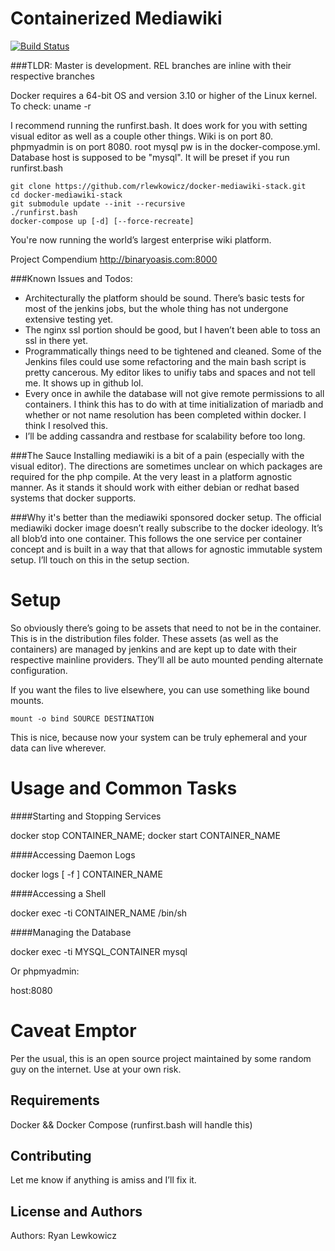 Containerized Mediawiki
=======================
[![Build Status](http://jenkins.binaryoasis.com/buildStatus/icon?job=mediawiki-docker-stack)](http://jenkins.binaryoasis.com/job/mediawiki-docker-stack/)

###TLDR:
Master is development. REL branches are inline with their respective branches

Docker requires a 64-bit OS and version 3.10 or higher of the Linux kernel. To check: uname -r

I recommend running the runfirst.bash. It does work for you with setting visual editor as well as a couple other things. Wiki is on port 80. phpmyadmin is on port 8080. root mysql pw is in the docker-compose.yml. Database host is supposed to be "mysql". It will be preset if you run runfirst.bash


```
git clone https://github.com/rlewkowicz/docker-mediawiki-stack.git
cd docker-mediawiki-stack
git submodule update --init --recursive
./runfirst.bash
docker-compose up [-d] [--force-recreate]
```

You're now running the world’s largest enterprise wiki platform.

Project Compendium
http://binaryoasis.com:8000


###Known Issues and Todos:
* Architecturally the platform should be sound. There’s basic tests for most of the jenkins jobs, but the whole thing has not undergone extensive testing yet.   
* The nginx ssl portion should be good, but I haven’t been able to toss an ssl in there yet.
* Programmatically things need to be tightened and cleaned. Some of the Jenkins files could use some refactoring and the main bash script is pretty cancerous. My editor likes to unifiy tabs and spaces and not tell me. It shows up in github lol.
* Every once in awhile the database will not give remote permissions to all containers. I think this has to do with at time initialization of mariadb and whether or not name resolution has been completed within docker. I think I resolved this.
* I’ll be adding cassandra and restbase for scalability before too long.


###The Sauce
Installing mediawiki is a bit of a pain (especially with the visual editor). The directions are sometimes unclear on which packages are required for the php compile. At the very least in a platform agnostic manner. As it stands it should work with either debian or redhat based systems that docker supports.


###Why it's better than the mediawiki sponsored docker setup.
The official mediawiki docker image doesn’t really subscribe to the docker ideology. It’s all blob’d into one container. This follows the one service per container concept and is built in a way that that allows for agnostic immutable system setup. I’ll touch on this in the setup section.


Setup
=======================
So obviously there’s going to be assets that need to not be in the container. This is in the distribution files folder. These assets (as well as the containers) are managed by jenkins and are kept up to date with their respective mainline providers. They’ll all be auto mounted pending alternate configuration.


If you want the files to live elsewhere, you can use something like bound mounts.


```
mount -o bind SOURCE DESTINATION
```


This is nice, because now your system can be truly ephemeral and your data can live wherever.


Usage and Common Tasks
=======================
####Starting and Stopping Services


docker stop CONTAINER_NAME; docker start CONTAINER_NAME


####Accessing Daemon Logs


docker logs [ -f ] CONTAINER_NAME


####Accessing a Shell


docker exec -ti CONTAINER_NAME /bin/sh


####Managing the Database


docker exec -ti MYSQL_CONTAINER mysql

Or phpmyadmin:

host:8080


Caveat Emptor
=======================
Per the usual, this is an open source project maintained by some random guy on the internet. Use at your own risk.  


Requirements
------------
Docker && Docker Compose (runfirst.bash will handle this)


Contributing
------------
Let me know if anything is amiss and I’ll fix it.


License and Authors
-------------------
Authors: Ryan Lewkowicz
